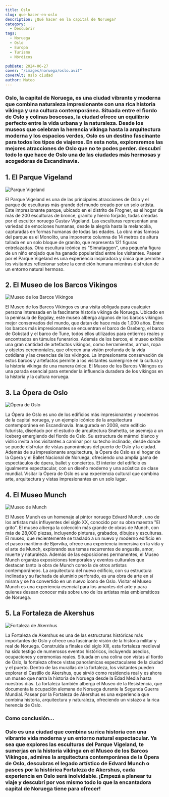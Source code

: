 ```yaml
---
title: Oslo
slug: que-hacer-en-oslo
description: ¿Qué hacer en la capital de Noruega?
category:
  - Descubrir
tags:
  - Noruega
  - Oslo
  - Europa
  - Turismo
  - Nórdicos

pubDate: 2024-06-27
cover: "/images/noruega/oslo.avif"
coverAlt: Oslo ciudad
author: Mateo
---
```


### **Oslo**, la capital de Noruega, es una ciudad vibrante y moderna que combina naturaleza impresionante con una rica historia vikinga y una cultura contemporánea. Situada entre el **fiordo de Oslo** y colinas boscosas, la ciudad ofrece un equilibrio perfecto entre la **vida urbana** y **la naturaleza**. Desde los museos que celebran la **herencia vikinga** hasta la arquitectura moderna y los espacios verdes, Oslo es un destino fascinante para todos los tipos de viajeros. En esta nota, exploraremos las mejores atracciones de Oslo que no te podes perder. descubrí todo lo que hace de Oslo una de las ciudades más hermosas y acogedoras de Escandinavia.

## 1. El Parque Vigeland 
<img src="/images/noruega/vigeland.jpeg" alt="Parque Vigeland">

El Parque Vigeland es una de las principales atracciones de Oslo y el parque de esculturas más grande del mundo creado por un solo artista. Este impresionante parque, ubicado en el distrito de Frogner, es el hogar de más de 200 esculturas de bronce, granito y hierro forjado, todas creadas por el escultor noruego Gustav Vigeland. Las esculturas representan una variedad de emociones humanas, desde la alegría hasta la melancolía, capturadas en formas humanas de todas las edades. La obra más famosa del parque es el Monolito, una imponente columna de 14 metros de altura tallada en un solo bloque de granito, que representa 121 figuras entrelazadas. Otra escultura icónica es "Sinnataggen", una pequeña figura de un niño enojado que ha ganado popularidad entre los visitantes. Pasear por el Parque Vigeland es una experiencia inspiradora y única que permite a los visitantes reflexionar sobre la condición humana mientras disfrutan de un entorno natural hermoso.

## 2. El Museo de los Barcos Vikingos 
<img src="/images/noruega/museo-barcos.webp" alt="Museo de los Barcos Vikingos">

El Museo de los Barcos Vikingos es una visita obligada para cualquier persona interesada en la fascinante historia vikinga de Noruega. Ubicado en la península de Bygdøy, este museo alberga algunos de los barcos vikingos mejor conservados del mundo, que datan de hace más de 1,000 años. Entre los barcos más impresionantes se encuentran el barco de Oseberg, el barco de Gokstad y el barco de Tune, todos ellos utilizados para entierros reales y encontrados en túmulos funerarios. Además de los barcos, el museo exhibe una gran cantidad de artefactos vikingos, como herramientas, armas, ropa y objetos ceremoniales, que ofrecen una visión profunda de la vida cotidiana y las creencias de los vikingos. La impresionante conservación de estos barcos y artefactos permite a los visitantes sumergirse en la cultura y la historia vikinga de una manera única. El Museo de los Barcos Vikingos es una parada esencial para entender la influencia duradera de los vikingos en la historia y la cultura noruega.

## 3. La Ópera de Oslo 
<img src="/images/noruega/museo-munch.avif" alt="Ópera de Oslo">

La Ópera de Oslo es uno de los edificios más impresionantes y modernos de la capital noruega, y un ejemplo icónico de la arquitectura contemporánea en Escandinavia. Inaugurada en 2008, este edificio futurista, diseñado por el estudio de arquitectura Snøhetta, se asemeja a un iceberg emergiendo del fiordo de Oslo. Su estructura de mármol blanco y vidrio invita a los visitantes a caminar por su techo inclinado, desde donde se puede disfrutar de vistas panorámicas del puerto de Oslo y la ciudad. Además de su impresionante arquitectura, la Ópera de Oslo es el hogar de la Ópera y el Ballet Nacional de Noruega, ofreciendo una amplia gama de espectáculos de ópera, ballet y conciertos. El interior del edificio es igualmente espectacular, con un diseño moderno y una acústica de clase mundial. Visitar la Ópera de Oslo es una experiencia cultural que combina arte, arquitectura y vistas impresionantes en un solo lugar.

## 4. El Museo Munch 
<img src="/images/noruega/museo-munchi.jpg" alt="Museo de Munch">

El Museo Munch es un homenaje al pintor noruego Edvard Munch, uno de los artistas más influyentes del siglo XX, conocido por su obra maestra "El grito". El museo alberga la colección más grande de obras de Munch, con más de 28,000 piezas, incluyendo pinturas, grabados, dibujos y esculturas. El museo, que recientemente se trasladó a un nuevo y moderno edificio en el paseo marítimo de Bjørvika, ofrece una experiencia inmersiva en la vida y el arte de Munch, explorando sus temas recurrentes de angustia, amor, muerte y naturaleza. Además de las exposiciones permanentes, el Museo Munch organiza exposiciones temporales y eventos culturales que destacan tanto la obra de Munch como la de otros artistas contemporáneos. La arquitectura del nuevo edificio, con su estructura inclinada y su fachada de aluminio perforado, es una obra de arte en sí misma y se ha convertido en un nuevo ícono de Oslo. Visitar el Museo Munch es una experiencia esencial para los amantes del arte y para quienes desean conocer más sobre uno de los artistas más emblemáticos de Noruega.

## 5. La Fortaleza de Akershus 
<img src="/images/noruega/fortaleza-oslo.jpg" alt="Fortaleza de Akernhus">

La Fortaleza de Akershus es una de las estructuras históricas más importantes de Oslo y ofrece una fascinante visión de la historia militar y real de Noruega. Construida a finales del siglo XIII, esta fortaleza medieval ha sido testigo de numerosos eventos históricos, incluyendo asedios, ocupaciones y ceremonias reales. Situada en una colina con vistas al fiordo de Oslo, la fortaleza ofrece vistas panorámicas espectaculares de la ciudad y el puerto. Dentro de las murallas de la fortaleza, los visitantes pueden explorar el Castillo de Akershus, que sirvió como residencia real y es ahora un museo que narra la historia de Noruega desde la Edad Media hasta nuestros días. La fortaleza también alberga el Museo de la Resistencia, que documenta la ocupación alemana de Noruega durante la Segunda Guerra Mundial. Pasear por la Fortaleza de Akershus es una experiencia que combina historia, arquitectura y naturaleza, ofreciendo un vistazo a la rica herencia de Oslo.

### Como conclusión...

### Oslo es una ciudad que combina su rica historia con una vibrante vida moderna y un entorno natural espectacular. Ya sea que explores las esculturas del Parque Vigeland, te sumerjas en la historia vikinga en el Museo de los Barcos Vikingos, admires la arquitectura contemporánea de la Ópera de Oslo, descubras el legado artístico de Edvard Munch o pasees por la histórica Fortaleza de Akershus, cada experiencia en Oslo será inolvidable. ¡Empezá a planear tu viaje y descubrí por vos mismo todo lo que la encantadora capital de Noruega tiene para ofrecer!